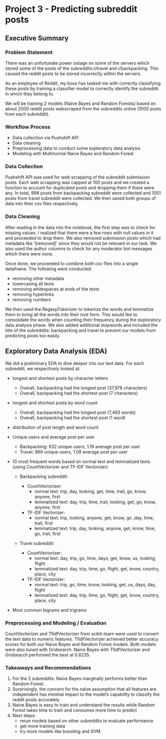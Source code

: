 # Project 3 - Predicting subreddit posts

## Executive Summary

### Problem Statement

There was an unfortunate power outage on some of the servers which stored some of the posts of the subreddits:r/travel and r/backpacking. This caused the reddit posts to be stored incorrectly within the servers.

As an employee of Reddit, my boss has tasked me with correctly classifying these posts by training a classifier model to correctly identify the subreddit in which they belong to.

We will be training 2 models (Naive Bayes and Random Forests) based on about 2000 reddit posts webscraped from the subreddits online (1000 posts from each subreddit).  

### Workflow Process

- Data collection via Pushshift API
- Data cleaning
- Preprocessing data to conduct some exploratory data analysis
- Modeling with Multinomial Naive Bayes and Random Forest


### Data Collection

Pushshift API was used for web scrapping of the subreddit submission posts. Each web scrapping was capped at 100 posts and we created a function to account for duplicated posts and dropping them if there were any. In total, 998 posts from backpacking subreddit were collected and 1051 posts from travel subreddit were collected. We then saved both groups of data into their csv files respectively.

### Data Cleaning

After reading in the data into the notebook, the first step was to check for missing values. I realized that there were a few rows with null values in it and proceeded to drop them. We also removed submission posts which had metadata like '[removed]' since they would not be relevant in our task. We also used the author columns to check for any moderator bot messages which there were none.

Once done, we proceeded to combine both csv files into a single dataframe. The following were conducted:

- removing other metadata
- lowercasing all texts
- removing whitespaces at ends of the texts
- removing hyperlinks
- removing numbers

We then used the RegexpTokenizer to tokenize the words and lemmatize them to bring all the words into their root form. This would like to consolidate the words when counting their frequency during the exploratory data analysis phase. We also added additional stopwords and included the title of the subreddits: backpacking and travel to prevent our models from predicting posts too easily.


## Exploratory Data Analysis (EDA)

We did a preliminary EDA to dive deeper into our text data. For each subreddit, we respectively looked at:

- longest and shortest posts by character letters
   - Overall, backpacking had the longest post (37,978 characters)
   - Overall, backpacking had the shortest post (7 characters)
- longest and shortest posts by word count
   - Overall, backpacking had the longest post (7,493 words)
   - Overall, backpacking had the shortest post (1 word)
- distribution of post length and word count
- Unique users and average post per user
   - Backpacking: 832 unique users, 1.19 average post per user
   - Travel: 969 unique users, 1.08 average post per user
- 10 most frequent words based on normal text and lemmatized texts (using CountVectorizer and TF-IDF Vectorizer)
   - Backpacking subreddit:
     - CountVectorizer:
       - normal text: trip, day, looking, get, time, trail, go, know, anyone, first
       - lemmatized text: day, trip, time, trail, looking, get, go, know, anyone, first
     - TF-IDF Vectorizer:
       - normal text: trip, looking, anyone, get, know, go ,day, time, trail, first
       - lemmatized text: trip, day, looking, anyone, get, know, time, go, trail, first

   - Travel subreddit:
     - CountVectorizer:
       - normal text: day, trip, go, time, days, get, know, us, looking, flight
       - lemmatized text: day, trip, time, go, flight, get, know, country, place, city
     - TF-IDF Vectorizer:
       - normal text: trip, go, time, know, looking, get, us, days, day, flight
       - lemmatized text: day, trip, time, go, flight, get, know, country, place, city

- Most common bigrams and trigrams


### Preprocessing and Modeling / Evaluation

CountVectorizer and TfidfVectorizer from scikit-learn were used to convert the text data to numeric features. TfidfVectorizer achieved better accuracy scores for both our Naive Bayes and Random Forest models. Both models were also tuned with Gridsearch. Naive Bayes with TfidfVectorizer and Gridsearch performed the best at 0.8235.


### Takeaways and Recommendations

1. For the 2 subreddits: Naïve Bayes marginally performs better than Random Forest.
2. Surprisingly, the concern for the naïve assumption that all features are independent has minimal impact to the model’s capability to classify the reddit posts accurately
3. Naive Bayes is easy to train and understand the results while Random Forest takes time to train and consumes more time to predict
4. Next steps:
   - rerun models based on other subreddits to evaluate performance
   - get more training data
   - try more models like boosting and SVM
